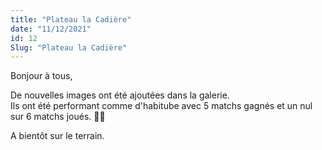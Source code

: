 ```yaml
---
title: "Plateau la Cadière"
date: "11/12/2021"
id: 12
Slug: "Plateau la Cadière"
---
```


Bonjour à tous,

De nouvelles images ont été ajoutées dans la galerie. <br>
Ils ont été performant comme d'habitube avec 5 matchs gagnés et un nul sur 6 matchs joués. 👏👏

<nuxt-link to="/gallery">

<nuxt-img src="/images_blog/plateau_la_cadiere.png" format="webp" sizes="sm:290px lg:400px" alt="pannel de photo ajouté" />

</nuxt-link>

A bientôt sur le terrain.
